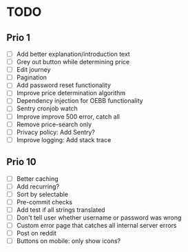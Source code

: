 # TODO

## Prio 1
- [ ] Add better explanation/introduction text
- [ ] Grey out button while determining price
- [ ] Edit journey
- [ ] Pagination
- [ ] Add password reset functionality
- [ ] Improve price determination algorithm
- [ ] Dependency injection for OEBB functionality
- [ ] Sentry cronjob watch
- [ ] Improve improve 500 error, catch all
- [ ] Remove price-search only
- [ ] Privacy policy: Add Sentry?
- [ ] Improve logging: Add stack trace

## Prio 10
- [ ] Better caching
- [ ] Add recurring?
- [ ] Sort by selectable
- [ ] Pre-commit checks
- [ ] Add test if all strings translated
- [ ] Don't tell user whether username or password was wrong
- [ ] Custom error page that catches all internal server errors
- [ ] Post on reddit
- [ ] Buttons on mobile: only show icons?